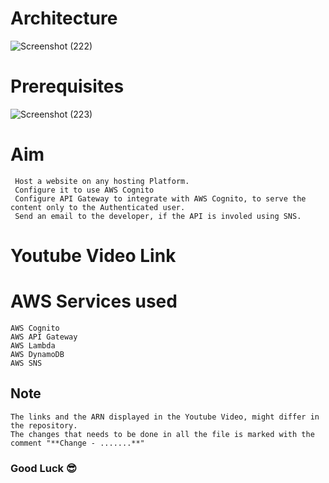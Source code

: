 # Architecture

![Screenshot (222)](https://user-images.githubusercontent.com/65907580/152670891-a96be93e-d769-4564-aa02-8bdc455d5a4b.png)

# Prerequisites

![Screenshot (223)](https://user-images.githubusercontent.com/65907580/152670895-546c5e51-294f-48dc-9cf5-0c6e670b61e1.png)

# Aim 
	 Host a website on any hosting Platform.
	 Configure it to use AWS Cognito
	 Configure API Gateway to integrate with AWS Cognito, to serve the content only to the Authenticated user.
	 Send an email to the developer, if the API is involed using SNS.

# Youtube Video Link

# AWS Services used
	AWS Cognito
	AWS API Gateway
	AWS Lambda
	AWS DynamoDB
	AWS SNS

## Note
	The links and the ARN displayed in the Youtube Video, might differ in the repository.
	The changes that needs to be done in all the file is marked with the comment "**Change - .......**"

### Good Luck 😎
